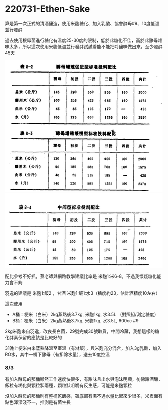 # 220731-Ethen-Sake

算是第一次正式的清酒釀造，使用米麴糖化、加入乳酸、協會酵母#9、10度低溫並行發酵

過去使用根霉菌進行糖化有溫度25-30度的限制，低於此糖化不佳，高於此酵母雜味太多，所以這次使用米麴低溫並行發酵試試看能不能把吟釀味做出來，至少發酵45天

![](../img/saki01.png)
![](../img/saki02.png)

配比參考不好抓，蔡老師與網路教學建議比率是 米麴1:米6-8，不過我懷疑糖化能力會不夠

羽逸的建議是 米麴1:飯2 ，甘酒 米麴1:飯1:水3（糖度約23，估計酒精度10左右）

這次使用 

- A桶：梗米（白米）2kg蒸熟後3.7kg, 米麴1kg, 水3.5L （對照組/測定糖度）
- B桶：梗米（白米）2kg蒸熟後3.7kg, 米麴1kg, 水3.5L, 600cc #9

2kg米麴來自羽逸，改良長白菌，29號完成30號取貨，中間冷藏，我想這樣的糖化酵素保留的應該是比較好的

31晚上梗米白米蒸熟降溫至室溫（有淋飯），與米麴充分混合，加入3g乳酸，加入RO水，其中一桶下酵母（有扣除水量），送去10度控溫

### 8/3

有加入酵母的那桶顯然工作速度快很多，有甜味且出水與泡沫明顯，彷彿甜酒釀，飯粒有糊化與顆粒狀兩種，顆粒狀咀嚼有反生感，可能是米麴顆粒

沒加入酵母的那桶則有整桶乾飯感，雖底部有濕不過水量比起來少很多，米表面有點色澤深淺不一，推測是有菌生長

